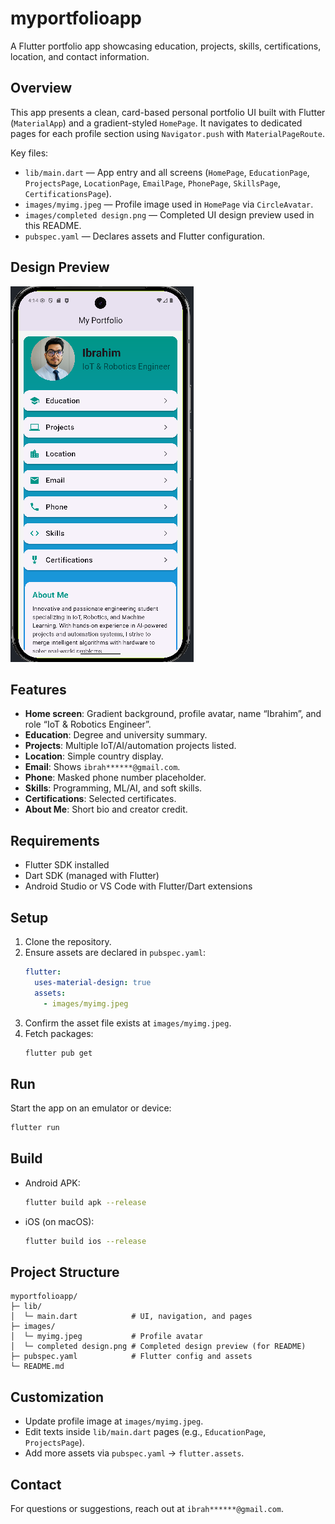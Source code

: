 # myportfolioapp

A Flutter portfolio app showcasing education, projects, skills, certifications, location, and contact information.

## Overview

This app presents a clean, card-based personal portfolio UI built with Flutter (`MaterialApp`) and a gradient-styled `HomePage`. It navigates to dedicated pages for each profile section using `Navigator.push` with `MaterialPageRoute`.

Key files:
- `lib/main.dart` — App entry and all screens (`HomePage`, `EducationPage`, `ProjectsPage`, `LocationPage`, `EmailPage`, `PhonePage`, `SkillsPage`, `CertificationsPage`).
- `images/myimg.jpeg` — Profile image used in `HomePage` via `CircleAvatar`.
- `images/completed design.png` — Completed UI design preview used in this README.
- `pubspec.yaml` — Declares assets and Flutter configuration.

## Design Preview

![Completed Design](images/completed%20design.png)

## Features
- __Home screen__: Gradient background, profile avatar, name “Ibrahim”, and role “IoT & Robotics Engineer”.
- __Education__: Degree and university summary.
- __Projects__: Multiple IoT/AI/automation projects listed.
- __Location__: Simple country display.
- __Email__: Shows `ibrah******@gmail.com`.
- __Phone__: Masked phone number placeholder.
- __Skills__: Programming, ML/AI, and soft skills.
- __Certifications__: Selected certificates.
- __About Me__: Short bio and creator credit.

## Requirements
- Flutter SDK installed
- Dart SDK (managed with Flutter)
- Android Studio or VS Code with Flutter/Dart extensions

## Setup
1. Clone the repository.
2. Ensure assets are declared in `pubspec.yaml`:
   ```yaml
   flutter:
     uses-material-design: true
     assets:
       - images/myimg.jpeg
   ```
3. Confirm the asset file exists at `images/myimg.jpeg`.
4. Fetch packages:
   ```bash
   flutter pub get
   ```

## Run
Start the app on an emulator or device:
```bash
flutter run
```

## Build
- Android APK:
  ```bash
  flutter build apk --release
  ```
- iOS (on macOS):
  ```bash
  flutter build ios --release
  ```

## Project Structure
```
myportfolioapp/
├─ lib/
│  └─ main.dart            # UI, navigation, and pages
├─ images/
│  └─ myimg.jpeg           # Profile avatar
│  └─ completed design.png # Completed design preview (for README)
├─ pubspec.yaml            # Flutter config and assets
└─ README.md
```

## Customization
- Update profile image at `images/myimg.jpeg`.
- Edit texts inside `lib/main.dart` pages (e.g., `EducationPage`, `ProjectsPage`).
- Add more assets via `pubspec.yaml` → `flutter.assets`.

## Contact
For questions or suggestions, reach out at `ibrah******@gmail.com`.
